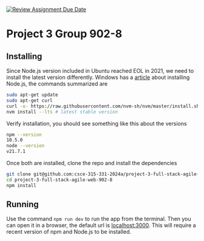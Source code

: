 [![Review Assignment Due Date](https://classroom.github.com/assets/deadline-readme-button-24ddc0f5d75046c5622901739e7c5dd533143b0c8e959d652212380cedb1ea36.svg)](https://classroom.github.com/a/ttC5_kKh)

# Project 3 Group 902-8
## Installing
Since Node.js version included in Ubuntu reached EOL in 2021, we need to install the latest version differently.
Windows has a [article](https://learn.microsoft.com/en-us/windows/dev-environment/javascript/nodejs-on-wsl) about installing Node.js, the commands summarized are
```bash
sudo apt-get update
sudo apt-get curl
curl -o- https://raw.githubusercontent.com/nvm-sh/nvm/master/install.sh | bash # install nvm
nvm install --lts # latest stable version
```
Verify installation, you should see something like this about the versions
```bash
npm --version
10.5.0
node --version
v21.7.1
```
Once both are installed, clone the repo and install the dependencies
```bash
git clone git@github.com:csce-315-331-2024a/project-3-full-stack-agile-web-902-8.git
cd project-3-full-stack-agile-web-902-8
npm install
```
## Running
Use the command `npm run dev` to run the app from the terminal. Then you can open it in a browser, the default url is [localhost:3000](http://localhost:3000). This will require a recent version of npm and Node.js to be installed.
